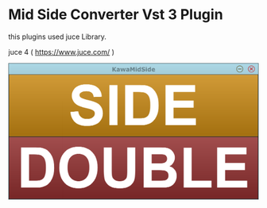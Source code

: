 
# Mid Side Converter Vst 3 Plugin

this plugins  used juce Library.

 juce 4 (  https://www.juce.com/ )

![screenshot](image/kawaMidSide.png "sample")
